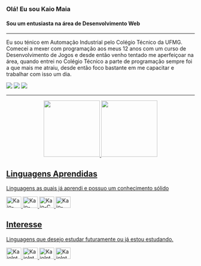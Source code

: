### Olá! Eu sou Kaio Maia
#### Sou um entusiasta na área de Desenvolvimento Web
____
Eu sou ténico em Automação Industrial pelo Colégio Técnico da UFMG.<br>
Comecei a mexer com programação aos meus 12 anos com um curso de Desenvolvimento de Jogos e desde então venho tentado me aperfeiçoar na área, quando entrei no Colégio Técnico a parte de programação sempre foi a que mais me atraiu, desde então foco bastante em me capacitar e trabalhar com isso um dia.
<!-- Imagem das Redes Sociais e Contato -->
<div style="display: inline_block">
  <a href="https://www.instagram.com/kaiomr_/" target="_blank"><img src="https://img.shields.io/badge/-Instagram-%23E4405F?style=for-the-badge&logo=instagram&logoColor=white" target="_blank"></a>
  <a href = "mailto:kaiomr.contato@gmail.com"><img src="https://img.shields.io/badge/-Gmail-%23333?style=for-the-badge&logo=gmail&logoColor=white" target="_blank"></a>
  <a href="https://www.linkedin.com/in/kaio-maia-01ab25191/" target="_blank"><img src="https://img.shields.io/badge/-LinkedIn-%230077B5?style=for-the-badge&logo=linkedin&logoColor=white" target="_blank"></a> 
</div>

---

<!-- Cards de Status e linguagens -->
<div align="center">
  <a href="https://github.com/KaioMR">
  <img height="150rem" src="https://github-readme-stats.vercel.app/api?username=KaioMR&show_icons=true&theme=aura&include_all_commits=true&count_private=true"/>
  <img height="150rem" src="https://github-readme-stats.vercel.app/api/top-langs/?username=KaioMR&layout=compact&langs_count=7&theme=aura"/>
</div>

<!-- Imagem das Linguagens -->
  ## Linguagens Aprendidas
  Linguagens as quais já aprendi e possuo um conhecimento sólido<br>
<div style="display: inline_block">
  <img alt="Kaio-Csharp" height="30" width="40" src="https://cdn.jsdelivr.net/gh/devicons/devicon/icons/csharp/csharp-plain.svg">
  <img alt="Kaio-C++" height="30" width="40" src="https://cdn.jsdelivr.net/gh/devicons/devicon/icons/cplusplus/cplusplus-plain.svg">
  <img alt="Kaio-C" height="30" width="40" src="https://cdn.jsdelivr.net/gh/devicons/devicon/icons/c/c-plain.svg">
  <img alt="Kaio-MatLab" height="30" width="40" src="https://cdn.jsdelivr.net/gh/devicons/devicon/icons/matlab/matlab-original.svg">
</div>

  ## Interesse
  Linguagens que desejo estudar futuramente ou já estou estudando. <br>
<div style="display: inline_block">
  <img alt="KaioInteresse-Java" height="30" width="40" src="https://cdn.jsdelivr.net/gh/devicons/devicon/icons/java/java-plain.svg">
  <img alt="KaioInteresse-JavaScript" height="30" width="40" src="https://cdn.jsdelivr.net/gh/devicons/devicon/icons/javascript/javascript-plain.svg">
  <img alt="KaioInteresse-CSS" height="30" width="40" src="https://cdn.jsdelivr.net/gh/devicons/devicon/icons/css3/css3-plain.svg">
  <img alt="KaioInteresse-HTML" height="30" width="40" src="https://cdn.jsdelivr.net/gh/devicons/devicon/icons/html5/html5-plain.svg">
</div>
